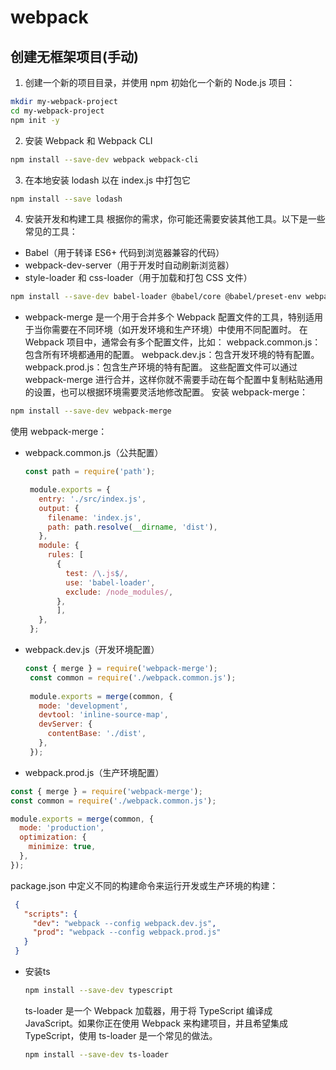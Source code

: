# webpack

## 创建无框架项目(手动)

1. 创建一个新的项目目录，并使用 npm 初始化一个新的 Node.js 项目：
   
```bash
mkdir my-webpack-project
cd my-webpack-project
npm init -y
```

2. 安装 Webpack 和 Webpack CLI

```bash
npm install --save-dev webpack webpack-cli
```

3. 在本地安装 lodash 以在 index.js 中打包它

```bash
npm install --save lodash
```

4. 安装开发和构建工具
根据你的需求，你可能还需要安装其他工具。以下是一些常见的工具：
- Babel（用于转译 ES6+ 代码到浏览器兼容的代码）
- webpack-dev-server（用于开发时自动刷新浏览器）
- style-loader 和 css-loader（用于加载和打包 CSS 文件）

```bash
npm install --save-dev babel-loader @babel/core @babel/preset-env webpack-dev-server style-loader css-loader
```

- webpack-merge 是一个用于合并多个 Webpack 配置文件的工具，特别适用于当你需要在不同环境（如开发环境和生产环境）中使用不同配置时。
在 Webpack 项目中，通常会有多个配置文件，比如：
webpack.common.js：包含所有环境都通用的配置。
webpack.dev.js：包含开发环境的特有配置。
webpack.prod.js：包含生产环境的特有配置。
这些配置文件可以通过 webpack-merge 进行合并，这样你就不需要手动在每个配置中复制粘贴通用的设置，也可以根据环境需要灵活地修改配置。
安装 webpack-merge：

```bash
npm install --save-dev webpack-merge
```

使用 webpack-merge：
 - webpack.common.js（公共配置）
   ```js
   const path = require('path');

    module.exports = {
      entry: './src/index.js',
      output: {
        filename: 'index.js',
        path: path.resolve(__dirname, 'dist'),
      },
      module: {
        rules: [
          {
            test: /\.js$/,
            use: 'babel-loader',
            exclude: /node_modules/,
          },
          ],
      },
    };
   ```
 - webpack.dev.js（开发环境配置）
   ```js
   const { merge } = require('webpack-merge');
    const common = require('./webpack.common.js');
    
    module.exports = merge(common, {
      mode: 'development',
      devtool: 'inline-source-map',
      devServer: {
        contentBase: './dist',
      },
    });
   ```
 - webpack.prod.js（生产环境配置）
  ```js
  const { merge } = require('webpack-merge');
  const common = require('./webpack.common.js');
  
  module.exports = merge(common, {
    mode: 'production',
    optimization: {
      minimize: true,
    },
  });
  ```
 package.json 中定义不同的构建命令来运行开发或生产环境的构建：
 ```json
  {
    "scripts": {
      "dev": "webpack --config webpack.dev.js",
      "prod": "webpack --config webpack.prod.js"
    }
  }
 ```
- 安装ts
  ```bash
  npm install --save-dev typescript
  ```
  ts-loader 是一个 Webpack 加载器，用于将 TypeScript 编译成 JavaScript。如果你正在使用 Webpack 来构建项目，并且希望集成 TypeScript，使用 ts-loader 是一个常见的做法。
  ```bash
  npm install --save-dev ts-loader
  ```
